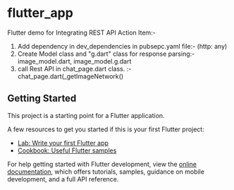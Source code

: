 # flutter_app

Flutter demo for Integrating REST API
Action Item:-
1. Add dependency in dev_dependencies in pubsepc.yaml file:-  (http: any)
2. Create Model class and "g.dart" class for response parsing:- image_model.dart, image_model.g.dart
3. call Rest API in chat_page.dart class. :-   chat_page.dart(_getImageNetwork()

## Getting Started

This project is a starting point for a Flutter application.

A few resources to get you started if this is your first Flutter project:

- [Lab: Write your first Flutter app](https://docs.flutter.dev/get-started/codelab)
- [Cookbook: Useful Flutter samples](https://docs.flutter.dev/cookbook)

For help getting started with Flutter development, view the
[online documentation](https://docs.flutter.dev/), which offers tutorials,
samples, guidance on mobile development, and a full API reference.
